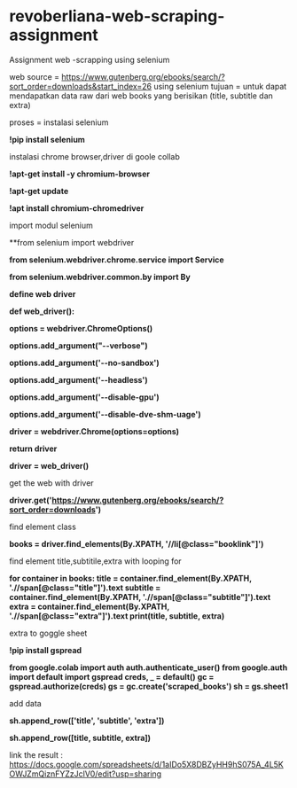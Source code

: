 # revoberliana-web-scraping-assignment
Assignment web -scrapping using selenium

web source = https://www.gutenberg.org/ebooks/search/?sort_order=downloads&start_index=26
using selenium 
tujuan = untuk dapat mendapatkan data raw dari web books yang berisikan (title, subtitle dan extra)

proses = 
instalasi selenium

**!pip install selenium**

instalasi chrome browser,driver di goole collab

**!apt-get install -y chromium-browser**

**!apt-get update**

**!apt install chromium-chromedriver**

import modul selenium

**from selenium import webdriver

**from selenium.webdriver.chrome.service import Service**

**from selenium.webdriver.common.by import By**

**define web driver**

**def web_driver():**

  **options = webdriver.ChromeOptions()**
  
  **options.add_argument("--verbose")**
  
  **options.add_argument('--no-sandbox')**
  
  **options.add_argument('--headless')**
  
  **options.add_argument('--disable-gpu')**
  
  **options.add_argument('--disable-dve-shm-uage')**
  
  **driver = webdriver.Chrome(options=options)**
  
  **return driver**
  
  **driver = web_driver()**

get the web with driver 

**driver.get('https://www.gutenberg.org/ebooks/search/?sort_order=downloads')**

find element class

**books = driver.find_elements(By.XPATH, '//li[@class="booklink"]')**

find element title,subtitile,extra with looping for

**for container in books:
  title = container.find_element(By.XPATH, './/span[@class="title"]').text
  subtitle = container.find_element(By.XPATH, './/span[@class="subtitle"]').text
  extra = container.find_element(By.XPATH, './/span[@class="extra"]').text
  print(title, subtitle, extra)**

extra to goggle sheet 

**!pip install gspread**

**from google.colab import auth
auth.authenticate_user()
from google.auth import default
import gspread
creds, _ = default()
gc = gspread.authorize(creds)
gs = gc.create('scraped_books')
sh = gs.sheet1**

add data 

**sh.append_row(['title', 'subtitle', 'extra'])**

**sh.append_row([title, subtitle, extra])**

  
link the result : https://docs.google.com/spreadsheets/d/1aIDo5X8DBZyHH9hS075A_4L5KOWJZmQiznFYZzJclV0/edit?usp=sharing
